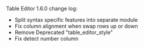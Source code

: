 Table Editor 1.6.0 change log:

- Split syntax specific features into separate module
- Fix column alignment when swap rows up or down
- Remove Deprecated "table_editor_style"
- Fix detect number column
